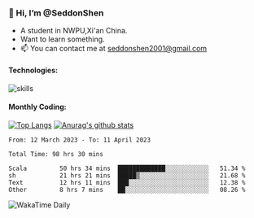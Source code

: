 ### 👋 Hi, I’m @SeddonShen
- A student in NWPU,Xi'an China.
- Want to learn something.
- 📫 You can contact me at seddonshen2001@gmail.com

#### Technologies:

![skills](https://skillicons.dev/icons?i=scala,js,html,css,bootstrap,jquery,c,cpp,cloudflare,django,docker,flask,git,github,githubactions,linux,latex,mysql,nodejs,ps,php,pr,py,raspberrypi,redis,unreal,v,vscode,vue,bash)

#### Monthly Coding:
[![Top Langs](https://github-readme-stats.vercel.app/api/top-langs?username=seddonshen&show_icons=true&locale=en&layout=compact&hide=html&langs_count=8)](https://github.com/SeddonShen/)
[![Anurag's github stats](https://github-readme-stats.vercel.app/api?username=SeddonShen&count_private=true&show_icons=true)](https://github.com/anuraghazra/github-readme-stats)
<!--START_SECTION:waka-->

```text
From: 12 March 2023 - To: 11 April 2023

Total Time: 98 hrs 30 mins

Scala         50 hrs 34 mins  █████████████░░░░░░░░░░░░   51.34 %
sh            21 hrs 21 mins  █████▒░░░░░░░░░░░░░░░░░░░   21.68 %
Text          12 hrs 11 mins  ███░░░░░░░░░░░░░░░░░░░░░░   12.38 %
Other         8 hrs 7 mins    ██░░░░░░░░░░░░░░░░░░░░░░░   08.26 %
```

<!--END_SECTION:waka-->

![WakaTime Daily](https://wakatime.com/share/@seddon2001/61a7e342-5f12-4fea-bf92-1fac161e97d6.svg)
<!---
SeddonShen/SeddonShen is a ✨ special ✨ repository because its `README.md` (this file) appears on your GitHub profile.
You can click the Preview link to take a look at your changes.
--->
